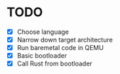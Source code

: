 # TODO

* [x] Choose language
* [x] Narrow down target architecture
* [x] Run baremetal code in QEMU
* [x] Basic bootloader
* [x] Call Rust from bootloader

